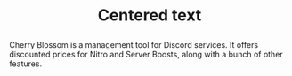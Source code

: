 # <p style="text-align: center;">Centered text</p>
Cherry Blossom is a management tool for Discord services. It offers discounted prices for Nitro and Server Boosts, along with a bunch of other features.
